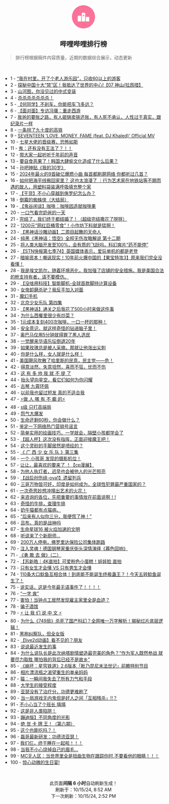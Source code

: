 <div align="center">
    <img src="./assets/icon_rank.png" alt="logo" />
    <h2>哔哩哔哩排行榜</h>
</div>

> 排行榜根据稿件内容质量，近期的数据综合展示，动态更新

<br />

<ul><li><span>1 - <a href=https://www.bilibili.com/BV1Zm22YJEEV>“我在村里，开了个老人游乐园”，只收60以上的游客</a></span></li><li><span>2 - <a href=https://www.bilibili.com/BV12Q2mYiEBA>探秘中国十大“禁”区！我抵达了世界的中心!【07&nbsp;神山/拉昂措】</a></span></li><li><span>3 - <a href=https://www.bilibili.com/BV1Lp2RYzEpX>山河图，你没见过的中式变装</a></span></li><li><span>4 - <a href=https://www.bilibili.com/BV1C42hYUEyN>杀杀杀杀杀杀杀！</a></span></li><li><span>5 - <a href=https://www.bilibili.com/BV1Pj2mYhENN>【何同学】不刹车，你能把车飞多远？</a></span></li><li><span>6 - <a href=https://www.bilibili.com/BV1ex2rYFETb>【面对面】专访冯骥：重走西游</a></span></li><li><span>7 - <a href=https://www.bilibili.com/BV1Hp2bYCEy3>我爸的要账之路，有人砸锅卖铁还账，有人死不承认，人性过于真实，跟纪录片一样</a></span></li><li><span>8 - <a href=https://www.bilibili.com/BV1jU22YSEgH>一条拐了九十度的高铁</a></span></li><li><span>9 - <a href=https://www.bilibili.com/BV1Bg2zYaE3P>SEVENTEEN&nbsp;&#39;LOVE,&nbsp;MONEY,&nbsp;FAME&nbsp;(feat.&nbsp;DJ&nbsp;Khaled)&#39;&nbsp;Official&nbsp;MV</a></span></li><li><span>10 - <a href=https://www.bilibili.com/BV1oR2DYcEer>七星大佬的晋级赛，恐怖如斯</a></span></li><li><span>11 - <a href=https://www.bilibili.com/BV1b621YKEh9>鬼：还有没有王法了？！！</a></span></li><li><span>12 - <a href=https://www.bilibili.com/BV14y21YYEdC>带大家一起听听千年前的声音</a></span></li><li><span>13 - <a href=https://www.bilibili.com/BV1WD21YbEkD>要自食恶果了！韩国大肆偷文化造成了什么后果？</a></span></li><li><span>14 - <a href=https://www.bilibili.com/BV1h12SYEEQs>孙吧神贴《我的30岁》</a></span></li><li><span>15 - <a href=https://www.bilibili.com/BV16a29YCEes>2024年最火的9首破亿爆燃小曲&nbsp;每首都刷屏网络&nbsp;你都听过几首？</a></span></li><li><span>16 - <a href=https://www.bilibili.com/BV1ev2mY7Efm>如何把海平线搬回家里？&nbsp;这也太浪漫了&nbsp;｜行为艺术家在地铁站等不期而遇的故人，用塑料袋装满呼吸填充整个家</a></span></li><li><span>17 - <a href=https://www.bilibili.com/BV1P62DYrETf>【干货】不小心穿越到侏罗纪怎么办？</a></span></li><li><span>18 - <a href=https://www.bilibili.com/BV1vP2hYvE7k>倒霉的蜘蛛侠（大结局）</a></span></li><li><span>19 - <a href=https://www.bilibili.com/BV1YT2hYaEWw>【鬼谷闲谈】咖啡：咖啡因造就咖啡果</a></span></li><li><span>20 - <a href=https://www.bilibili.com/BV1f928Y3En7>一口气看完奶爸的一天</a></span></li><li><span>21 - <a href=https://www.bilibili.com/BV1xn2hYXEdR>完结了，我们终于都结婚了！（超级完结撒花了呀呀）</a></span></li><li><span>22 - <a href=https://www.bilibili.com/BV1eh21YGEcu>1200元“网红巨桶零食”！小作坊下料就是猛啊！</a></span></li><li><span>23 - <a href=https://www.bilibili.com/BV16n2VYfEKh>【黑神话沙雕动画】二周目起舞的天命人</a></span></li><li><span>24 - <a href=https://www.bilibili.com/BV1fs2iYsESJ>纯黑《黑神话：悟空》全程无伤攻略解说&nbsp;第十二期</a></span></li><li><span>25 - <a href=https://www.bilibili.com/BV1Hi22YZEZL>将人类大脑开发至100%，会有质的飞跃吗，科幻爽片“药不能停”</a></span></li><li><span>26 - <a href=https://www.bilibili.com/BV1612zYBEzj>【STN快报第七季74】英国媒体表示，爱玩单机的都是老登</a></span></li><li><span>27 - <a href=https://www.bilibili.com/BV1ie2SYdEVW>暗喻资本！嘲讽现实！10年前火爆中国的【果宝特攻3】原来我们完全没看懂！</a></span></li><li><span>28 - <a href=https://www.bilibili.com/BV1Wq2qYKEnz>我是埃文凯尔，随着环境恶化，我加强了店铺的安全措施。我是美国合法的枪支持有者，请不要模仿。</a></span></li><li><span>29 - <a href=https://www.bilibili.com/BV1au2hYcESz>【没啥用科技】智能脚机-全球首款脚持计算设备</a></span></li><li><span>30 - <a href=https://www.bilibili.com/BV1622UYfEj2>女帝卸磨杀驴？我反手加入对面</a></span></li><li><span>31 - <a href=https://www.bilibili.com/BV1e72zYoEpz>魔幻手机</a></span></li><li><span>32 - <a href=https://www.bilibili.com/BV1F928YGEbL>北京少女乐队&nbsp;第四集</a></span></li><li><span>33 - <a href=https://www.bilibili.com/BV1NB2tYyEk8>【黑神话】通关之后我花了500小时来做这件事</a></span></li><li><span>34 - <a href=https://www.bilibili.com/BV1vd2UYXEZk>为什么西餐里很少有炒菜？</a></span></li><li><span>35 - <a href=https://www.bilibili.com/BV1DG29Y4Ebv>1元成本复刻400次咖啡，一口一杯的那种！</a></span></li><li><span>36 - <a href=https://www.bilibili.com/BV1zS2tYKEJJ>安全意识，就这样奇怪的钻进脑子里！</a></span></li><li><span>37 - <a href=https://www.bilibili.com/BV1Nd2iYNEFR>奥巴马仅用5分钟就得罪了黑人选民</a></span></li><li><span>38 - <a href=https://www.bilibili.com/BV1tT2VYzENg>一觉醒来华语乐坛倒退20年</a></span></li><li><span>39 - <a href=https://www.bilibili.com/BV19p28YaEci>如果玫瑰总是被人采摘，那就让他涨出尖刺</a></span></li><li><span>40 - <a href=https://www.bilibili.com/BV1pi22YZE2c>你是什么样，女人就是什么样！</a></span></li><li><span>41 - <a href=https://www.bilibili.com/BV1h72vY3ExE>美国飓风吹散了哈里斯的民意，民主党——危！</a></span></li><li><span>42 - <a href=https://www.bilibili.com/BV1Sd2JYFEiK>得意淡然，失意坦然，喜而不狂，忧而不伤</a></span></li><li><span>43 - <a href=https://www.bilibili.com/BV1Kg2mYvE3p>这&nbsp;有&nbsp;多&nbsp;帅&nbsp;我&nbsp;就&nbsp;不&nbsp;提&nbsp;了</a></span></li><li><span>44 - <a href=https://www.bilibili.com/BV1Fo23YtEf3>抬头望向星空，看它们如何为你闪耀</a></span></li><li><span>45 - <a href=https://www.bilibili.com/BV1bk2VYyESc>古琴&nbsp;九霄环佩</a></span></li><li><span>46 - <a href=https://www.bilibili.com/BV1e62SYQEKg>以前我也留过短发&nbsp;真的不适合我</a></span></li><li><span>47 - <a href=https://www.bilibili.com/BV15k2hYBEHv>⚡做&nbsp;人&nbsp;哪&nbsp;有&nbsp;不&nbsp;癫&nbsp;的⚡</a></span></li><li><span>48 - <a href=https://www.bilibili.com/BV1ga28Y4EiA>s级&nbsp;只打高端局</a></span></li><li><span>49 - <a href=https://www.bilibili.com/BV16Y2hYyEm2>怨气大爆发</a></span></li><li><span>50 - <a href=https://www.bilibili.com/BV1Et1XYeEoy>生命还剩60秒，你会做什么？</a></span></li><li><span>51 - <a href=https://www.bilibili.com/BV1SY28YREED>鉴定一下网络热门营销号谣言</a></span></li><li><span>52 - <a href=https://www.bilibili.com/BV1LQ22YmEau>简单实用的绘画技巧，一学就会，隔壁小孩都学会了</a></span></li><li><span>53 - <a href=https://www.bilibili.com/BV1tu2BY5Ek2>【超人杯】这次没有指挥，正面迎接魔王吧！</a></span></li><li><span>54 - <a href=https://www.bilibili.com/BV12H29YnEkS>这个灵砂的手脚居然是喷绘的？</a></span></li><li><span>55 - <a href=https://www.bilibili.com/BV1eF2bYbEej>《&nbsp;广&nbsp;西&nbsp;少&nbsp;女&nbsp;乐&nbsp;队&nbsp;》第三集</a></span></li><li><span>56 - <a href=https://www.bilibili.com/BV1cg28YrEPe>一个&nbsp;小孩哥&nbsp;发现的摄影机位！</a></span></li><li><span>57 - <a href=https://www.bilibili.com/BV1Kq2DYCEeo>让让，最喜欢的要来了&nbsp;！【cp漫展】</a></span></li><li><span>58 - <a href=https://www.bilibili.com/BV1Z82SYbEX5>为他人执灯者，迟早也会被他人的光芒照亮</a></span></li><li><span>59 - <a href=https://www.bilibili.com/BV1Gk2BYQEiB>【战后创伤组-ova1】遗留列兵</a></span></li><li><span>60 - <a href=https://www.bilibili.com/BV1vS2vYJEZk>三哥万物皆可奸，印度是如何成为，全球性犯罪最严重国家的？</a></span></li><li><span>61 - <a href=https://www.bilibili.com/BV1p42hYUEiu>一次奇思妙想冲撞出艺术的火花！</a></span></li><li><span>62 - <a href=https://www.bilibili.com/BV1vo2tYhE83>来咨询的各位，先把重要的事情放在前面说啊！!</a></span></li><li><span>63 - <a href=https://www.bilibili.com/BV16b2bYzEMh>奇怪的牛排，查理牛排</a></span></li><li><span>64 - <a href=https://www.bilibili.com/BV1ar2mYVEu3>奶牛猫都有点猫病、</a></span></li><li><span>65 - <a href=https://www.bilibili.com/BV1oL28YTEXf>“后来有人似你三分，我便慌了神！”</a></span></li><li><span>66 - <a href=https://www.bilibili.com/BV1na2hYLEFH>吕布，真的是战神吗</a></span></li><li><span>67 - <a href=https://www.bilibili.com/BV1GW2DYpE3N>生命星球16&nbsp;被火焰加速的文明</a></span></li><li><span>68 - <a href=https://www.bilibili.com/BV1ZX2tYPEHb>听说来了个新厨师...</a></span></li><li><span>69 - <a href=https://www.bilibili.com/BV1HP2zYqELC>200万人停电，佛罗里达保险公司集体跑路</a></span></li><li><span>70 - <a href=https://www.bilibili.com/BV1Dw2SYmEZG>注入灵魂！德国钢琴家重庆街头深情演绎《暮色回响》</a></span></li><li><span>71 - <a href=https://www.bilibili.com/BV1is2RYME3p>《勇&nbsp;敢&nbsp;去&nbsp;做》（二）</a></span></li><li><span>72 - <a href=https://www.bilibili.com/BV1DY2aYYEtk>【苏新皓｜4K直拍】可爱粉色小蛋糕！娃娃脸&nbsp;直拍</a></span></li><li><span>73 - <a href=https://www.bilibili.com/BV1Wj2mYhEeG>只有女生才会懂&nbsp;VS&nbsp;只有男生才会懂</a></span></li><li><span>74 - <a href=https://www.bilibili.com/BV1Dq23YgENj>110条大口鲶鱼互相合体！到底能不能诞生终极蛊王？！今天五转鲶鱼诞生了！</a></span></li><li><span>75 - <a href=https://www.bilibili.com/BV15k2hYBEQo>说实话，这是今年最无语事件了！！！！</a></span></li><li><span>76 - <a href=https://www.bilibili.com/BV1mg2SYGEnq>“一字&nbsp;爽”</a></span></li><li><span>77 - <a href=https://www.bilibili.com/BV1kJ2mYtETZ>害怕！当钟点工居然发现雇主家里全是血迹？</a></span></li><li><span>78 - <a href=https://www.bilibili.com/BV1kb2hY7EQs>骗子酒馆</a></span></li><li><span>79 - <a href=https://www.bilibili.com/BV1sE2bYjEVn>⚡️&nbsp;让&nbsp;我&nbsp;们&nbsp;说&nbsp;中&nbsp;文&nbsp;⚡️</a></span></li><li><span>80 - <a href=https://www.bilibili.com/BV1ux2UYVECP>为什么《749局》杀死了国产科幻？全网唯一万字解析！揭秘烂片底层逻辑！</a></span></li><li><span>81 - <a href=https://www.bilibili.com/BV1Rw29YPEZ5>黑袍纠察队，但全女版</a></span></li><li><span>82 - <a href=https://www.bilibili.com/BV1q629YMEoe>【live2d动画】看不见的？朋友</a></span></li><li><span>83 - <a href=https://www.bilibili.com/BV1tjm5YLEUH>说说最近发生的事</a></span></li><li><span>84 - <a href=https://www.bilibili.com/BV16Z23YdEuE>为什么说队长是此次纳塔剧情塑造最完美的角色？“作为军人既然参战&nbsp;就要尽力取胜&nbsp;哪怕我的背后已经不是故乡”</a></span></li><li><span>85 - <a href=https://www.bilibili.com/BV1Sy2mY3E7z>《崩坏：星穹铁道》2.6版本「毗乃昆尼末法世记」前瞻特别节目</a></span></li><li><span>86 - <a href=https://www.bilibili.com/BV19K29YhE7K>相片漂流瓶之渴望重生的单亲妈妈</a></span></li><li><span>87 - <a href=https://www.bilibili.com/BV1ei2mY2EpT>猫：一瞬间我失去了所有力气和手段</a></span></li><li><span>88 - <a href=https://www.bilibili.com/BV1D32hYfEUF>大学生的接受程度</a></span></li><li><span>89 - <a href=https://www.bilibili.com/BV1jQ2qYdEoR>亚瑟没有了治疗分，功德更难刷了</a></span></li><li><span>90 - <a href=https://www.bilibili.com/BV1ue2XYWEKz>当一局游戏无内鬼但是好人之间「互相残杀」!!？</a></span></li><li><span>91 - <a href=https://www.bilibili.com/BV1Kh22YwEKi>不小心当了个班长&nbsp;嘻嘻</a></span></li><li><span>92 - <a href=https://www.bilibili.com/BV11A2RYpECM>这是非人类陷阱！</a></span></li><li><span>93 - <a href=https://www.bilibili.com/BV1T221YAEZa>蹦迪版】不同角度的光影</a></span></li><li><span>94 - <a href=https://www.bilibili.com/BV1x92mYKEDa>绝&nbsp;世&nbsp;卡&nbsp;牌&nbsp;王！（第六期）</a></span></li><li><span>95 - <a href=https://www.bilibili.com/BV1UU2BY2EhP>这个也能吃吗？！</a></span></li><li><span>96 - <a href=https://www.bilibili.com/BV1EM2UYRELd>磊哥最新研发：功德流亚瑟！</a></span></li><li><span>97 - <a href=https://www.bilibili.com/BV1pv2vYfE94>我们仨，终于睡在一起啦！！！</a></span></li><li><span>98 - <a href=https://www.bilibili.com/BV1kg23YZEWU>当我不小心烧掉自己的眉毛...</a></span></li><li><span>99 - <a href=https://www.bilibili.com/BV12223YPEeQ>MC无人区：当世界里全是扭曲生物在跟踪你时,不要看他的眼睛！！！</a></span></li><li><span>100 - <a href=https://www.bilibili.com/BV1eb23Y1EoQ>惊心动魄的生日宴!</a></span></li></ul>

<br />

<p align=center>此页面<strong>间隔 6 小时</strong>自动刷新生成！<br>刷新于：10/15/24, 8:52 AM<br>下一次刷新：10/15/24, 2:52 PM</p>
